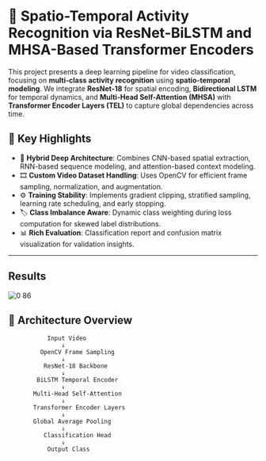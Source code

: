 # 🧠 Spatio-Temporal Activity Recognition via ResNet-BiLSTM and MHSA-Based Transformer Encoders

This project presents a deep learning pipeline for video classification, focusing on **multi-class activity recognition** using **spatio-temporal modeling**. We integrate **ResNet-18** for spatial encoding, **Bidirectional LSTM** for temporal dynamics, and **Multi-Head Self-Attention (MHSA)** with **Transformer Encoder Layers (TEL)** to capture global dependencies across time.

## 📌 Key Highlights

- 🧠 **Hybrid Deep Architecture**: Combines CNN-based spatial extraction, RNN-based sequence modeling, and attention-based context modeling.
- 🎞️ **Custom Video Dataset Handling**: Uses OpenCV for efficient frame sampling, normalization, and augmentation.
- ⚙️ **Training Stability**: Implements gradient clipping, stratified sampling, learning rate scheduling, and early stopping.
- 🏷️ **Class Imbalance Aware**: Dynamic class weighting during loss computation for skewed label distributions.
- 📊 **Rich Evaluation**: Classification report and confusion matrix visualization for validation insights.

---

## Results
![0 86](https://github.com/user-attachments/assets/7a921c0e-952d-42eb-9a18-6d7ba79c0a3a)


## 📁 Architecture Overview

```text
           Input Video
               ↓
         OpenCV Frame Sampling
               ↓
          ResNet-18 Backbone
               ↓
        BiLSTM Temporal Encoder
               ↓
       Multi-Head Self-Attention
               ↓
       Transformer Encoder Layers
               ↓
       Global Average Pooling
               ↓
          Classification Head
               ↓
           Output Class
